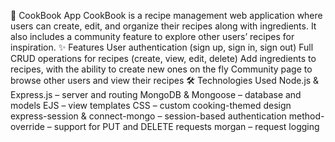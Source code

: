 🍳 CookBook App
CookBook is a recipe management web application where users can create, edit, and organize their recipes along with ingredients. It also includes a community feature to explore other users’ recipes for inspiration.
✨ Features
User authentication (sign up, sign in, sign out)
Full CRUD operations for recipes (create, view, edit, delete)
Add ingredients to recipes, with the ability to create new ones on the fly
Community page to browse other users and view their recipes
🛠 Technologies Used
Node.js & Express.js – server and routing
MongoDB & Mongoose – database and models
EJS – view templates
CSS – custom cooking-themed design
express-session & connect-mongo – session-based authentication
method-override – support for PUT and DELETE requests
morgan – request logging
